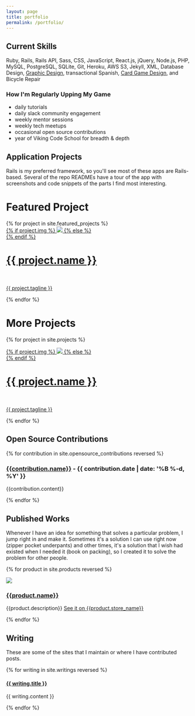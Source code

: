 ```yaml
---
layout: page
title: portfolio
permalink: /portfolio/
---
```


<div class="portfolio-index">

  <h2>Current Skills</h2>

  <p class="section-explanation">Ruby, Rails, Rails API, Sass, CSS, JavaScript, React.js, jQuery, Node.js, PHP, MySQL, PostgreSQL, SQLite, Git, Heroku, AWS S3, Jekyll, XML, Database Design, <a href="https://www.localflavormarketing.com/#portfolio" target="_blank">Graphic Design</a>, transactional Spanish, <a href="https://www.thegamecrafter.com/designers/anne-richardson" target="_blank">Card Game Design</a>, and Bicycle Repair</p>

<div class="centered">
  <h3>How I'm Regularly Upping My Game</h3>
  <ul>
    <li>daily tutorials</li>
    <li>daily slack community engagement</li>
    <li>weekly mentor sessions</li>
    <li>weekly tech meetups</li>
    <li>occasional open source contributions</li>
    <li>year of Viking Code School for breadth & depth</li>
  </ul>
</div>

  <h2>Application Projects</h2>

  <p class="section-explanation">Rails is my preferred framework, so you'll see most of these apps are Rails-based. Several of the repo READMEs have a tour of the app with screenshots and code snippets of the parts I find most interesting.</p>

  <div class="rails-sites">
    <div class="projects-subhead">
      <h1>Featured Project</h1>
    </div> <!-- projects-subhead -->
  {% for project in site.featured_projects %}
    <div class="featured">
      <div class="thumbnail">
        <a href="{{ project.url }}">
          {% if project.img %}
          <img class="thumbnail" src="{{ project.img }}"/>
          {% else %}
          <div class="thumbnail blankbox"></div>
          {% endif %}
          <span>
            <h1>{{ project.name }}</h1>
            <br/>
            <p>{{ project.tagline }}</p>
          </span>
        </a>
      </div>
    </div>
  {% endfor %}
  </div> <!-- .rails-sites -->

  <div class="rails-sites">
    <div class="projects-subhead">
      <h1>More Projects</h1>
    </div> <!-- projects-subhead -->

  {% for project in site.projects %}
    <div class="project">
      <div class="thumbnail">
        <a href="{{ project.url }}">
          {% if project.img %}
          <img class="thumbnail" src="{{ project.img }}"/>
          {% else %}
          <div class="thumbnail blankbox"></div>
          {% endif %}
          <span>
            <h1>{{ project.name }}</h1>
            <br/>
            <p>{{ project.tagline }}</p>
          </span>
        </a>
      </div>
    </div>
  {% endfor %}
  </div> <!-- .rails-sites -->

<h2>Open Source Contributions</h2>

<div class="open-source">

  {% for contribution in site.opensource_contributions reversed %}
    <article>
      <h3>
        <a href="{{contribution.site_url}}" target="_blank" alt="{{contribution.name}}">{{contribution.name}}</a>
        <span class="post-meta"> - {{ contribution.date | date: '%B %-d, %Y' }}</span>
      </h3>
      <p>{{contribution.content}}</p>
    </article>
  {% endfor %}

</div><!-- open-source -->


<h2>Published Works</h2>

<p class="section-explanation">Whenever I have an idea for something that solves a particular problem, I jump right in and make it. Sometimes it's a solution I can use right now (zipper pocket underpants) and other times, it's a solution that I wish had existed when I needed it (book on packing), so I created it to solve the problem for other people.</p>

<div class="products">

  {% for product in site.products reversed %}
    <article>
      <a href="{{product.store_url}}" target="_blank" alt="{{product.store_name}}"><img src="{{product.img}}"></a>
      <div class="explanation">
        <a href="{{product.store_url}}" target="_blank" alt="{{product.store_name}}"><h3>{{product.name}}</h3></a>
        <p>{{product.description}} <a href="{{product.store_url}}" target="_blank" alt="{{product.store_name}}">See it on {{product.store_name}}</a></p>
      </div>
    </article>
  {% endfor %}

</div><!-- products -->


<h2>Writing</h2>
<p class="section-explanation">These are some of the sites that I maintain or where I have contributed posts.</p>

<div class="writing">

{% for writing in site.writings reversed %}
  <article>
    <h4><a href="{{ writing.site_url }}">{{ writing.title }}</a></h4>
    <p>{{ writing.content }}</p>
  </article>
{% endfor %}

</div> <!-- writing -->

</div> <!-- portfolio-index -->

